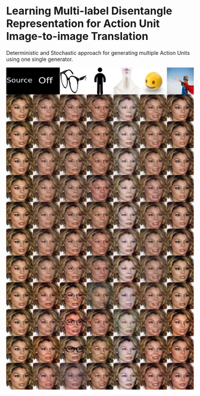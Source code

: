 # Learning Multi-label Disentangle Representation for Action Unit Image-to-image Translation
Deterministic and Stochastic approach for generating multiple Action Units using one single generator. 

![](best_style_so_far.jpg)
